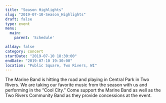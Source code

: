 ```yaml
---
title: "Season Highlights"
slug: "2019-07-10-Season_Highlights"
draft: false
type: event
menu: 
  main:
    parent: 'Schedule'

allday: false
category: concert
startDate: "2019-07-10 18:30:00"
endDate: "2019-07-10 19:30:00"
location: "Public Square, Two Rivers, WI"
---
```

The Marine Band is hitting the road and playing in Central Park in Two Rivers. We are taking our favorite music from the season with us and performing in the “Cool City.” Come support the Marine Band as well as the Two Rivers Community Band as they provide concessions at the event.
